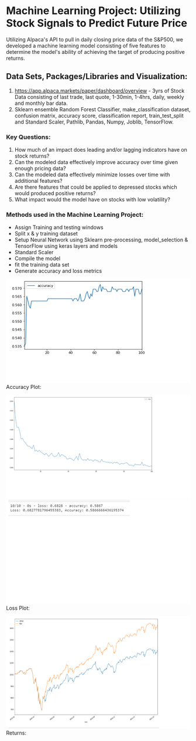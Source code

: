 # Machine Learning Project: Utilizing Stock Signals to Predict Future Price
Utilizing Alpaca's API to pull in daily closing price data of the S&P500, we developed a machine learning model consisting of five features to determine the model's ability of achieving the target of producing positive returns.


## Data Sets, Packages/Libraries and Visualization:
1. https://app.alpaca.markets/paper/dashboard/overview - 3yrs of Stock Data consisting of last trade, last quote, 1-30min, 1-4hrs, daily, weekly and monthly bar data.
2. Sklearn ensemble Random Forest Classifier, make_classification dataset, confusion matrix, accuracy score, classification report, train_test_split and Standard Scaler, Pathlib, Pandas, Numpy, Joblib, TensorFlow.


### Key Questions:
1. How much of an impact does leading and/or lagging indicators have on stock returns?
2. Can the modeled data effectively improve accuracy over time given enough pricing data?
3. Can the modeled data effectively minimize losses over time with additional features?
4. Are there features that could be applied to depressed stocks which would produced positive returns?
5. What impact would the model have on stocks with low volatility?


### Methods used in the Machine Learning Project:
- Assign Training and testing windows
- Split x & y training dataset
- Setup Neural Network using Sklearn pre-processing, model_selection & TensorFlow using keras layers and models
- Standard Scaler
- Compile the model
- fit the training data set
- Generate accuracy and loss metrics


![](https://github.com/lchristij/MLProject/blob/main/images/accuracy.png)
Accuracy Plot:

![](https://github.com/lchristij/MLProject/blob/main/images/loss.png)
![](https://github.com/lchristij/MLProject/blob/main/images/metrics.png)
Loss Plot:


![](https://github.com/lchristij/MLProject/blob/main/images/returns.png)
Returns:
